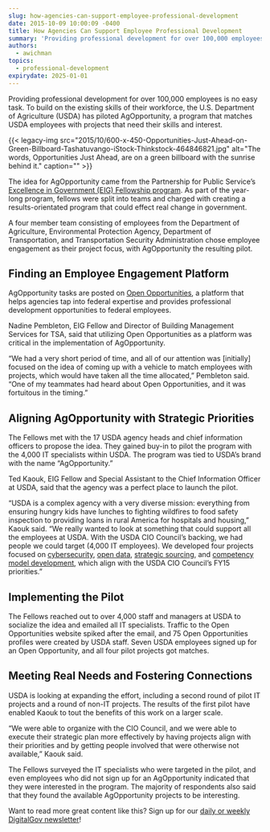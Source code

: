 ```yaml
---
slug: how-agencies-can-support-employee-professional-development
date: 2015-10-09 10:00:09 -0400
title: How Agencies Can Support Employee Professional Development
summary: 'Providing professional development for over 100,000 employees is no easy task. To build on the existing skills of their workforce, the U.S. Department of Agriculture (USDA) has piloted AgOpportunity, a program that matches USDA employees with projects that need their skills and interest. The idea for AgOpportunity came from the Partnership for Public Service’s Excellence'
authors:
  - awichman
topics:
  - professional-development
expirydate: 2025-01-01
---
```


Providing professional development for over 100,000 employees is no easy task. To build on the existing skills of their workforce, the U.S. Department of Agriculture (USDA) has piloted AgOpportunity, a program that matches USDA employees with projects that need their skills and interest.

{{< legacy-img src="2015/10/600-x-450-Opportunities-Just-Ahead-on-Green-Billboard-Tashatuvango-iStock-Thinkstock-464846821.jpg" alt="The words, Opportunities Just Ahead, are on a green billboard with the sunrise behind it." caption="" >}}

The idea for AgOpportunity came from the Partnership for Public Service’s [Excellence in Government (EIG) Fellowship program](http://ourpublicservice.org/issues/develop-leaders/excellence-in-government-fellows.php). As part of the year-long program, fellows were split into teams and charged with creating a results-orientated program that could effect real change in government.

A four member team consisting of employees from the Department of Agriculture, Environmental Protection Agency, Department of Transportation, and Transportation Security Administration chose employee engagement as their project focus, with AgOpportunity the resulting pilot.

## Finding an Employee Engagement Platform

AgOpportunity tasks are posted on [Open Opportunities](https://openopps.digitalgov.gov/), a platform that helps agencies tap into federal expertise and provides professional development opportunities to federal employees.

Nadine Pembleton, EIG Fellow and Director of Building Management Services for TSA, said that utilizing Open Opportunities as a platform was critical in the implementation of AgOpportunity.

“We had a very short period of time, and all of our attention was [initially] focused on the idea of coming up with a vehicle to match employees with projects, which would have taken all the time allocated,” Pembleton said. “One of my teammates had heard about Open Opportunities, and it was fortuitous in the timing.”

## Aligning AgOpportunity with Strategic Priorities

The Fellows met with the 17 USDA agency heads and chief information officers to propose the idea. They gained buy-in to pilot the program with the 4,000 IT specialists within USDA. The program was tied to USDA’s brand with the name “AgOpportunity.”

Ted Kaouk, EIG Fellow and Special Assistant to the Chief Information Officer at USDA, said that the agency was a perfect place to launch the pilot.

“USDA is a complex agency with a very diverse mission: everything from ensuring hungry kids have lunches to fighting wildfires to food safety inspection to providing loans in rural America for hospitals and housing,” Kaouk said. “We really wanted to look at something that could support all the employees at USDA. With the USDA CIO Council’s backing, we had people we could target (4,000 IT employees). We developed four projects focused on [cybersecurity](https://openopps.digitalgov.gov/tasks/93), [open data](https://openopps.digitalgov.gov/tasks/88), [strategic sourcing](https://openopps.digitalgov.gov/tasks/90), and [competency model development](https://openopps.digitalgov.gov/tasks/91), which align with the USDA CIO Council’s FY15 priorities.”

## Implementing the Pilot

The Fellows reached out to over 4,000 staff and managers at USDA to socialize the idea and emailed all IT specialists. Traffic to the Open Opportunities website spiked after the email, and 75 Open Opportunities profiles were created by USDA staff. Seven USDA employees signed up for an Open Opportunity, and all four pilot projects got matches.

## Meeting Real Needs and Fostering Connections

USDA is looking at expanding the effort, including a second round of pilot IT projects and a round of non-IT projects. The results of the first pilot have enabled Kaouk to tout the benefits of this work on a larger scale.

“We were able to organize with the CIO Council, and we were able to execute their strategic plan more effectively by having projects align with their priorities and by getting people involved that were otherwise not available,” Kaouk said.

The Fellows surveyed the IT specialists who were targeted in the pilot, and even employees who did not sign up for an AgOpportunity indicated that they were interested in the program. The majority of respondents also said that they found the available AgOpportunity projects to be interesting.

Want to read more great content like this? Sign up for our [daily or weekly DigitalGov newsletter](https://public.govdelivery.com/accounts/USHOWTO/subscriber/new)!

